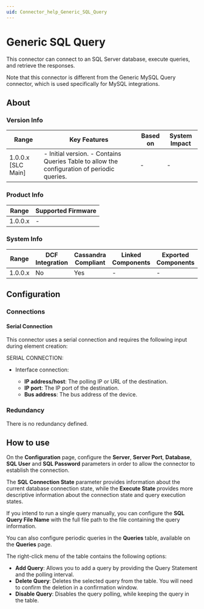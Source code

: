 ```yaml
---
uid: Connector_help_Generic_SQL_Query
---
```


# Generic SQL Query

This connector can connect to an SQL Server database, execute queries, and retrieve the responses.

Note that this connector is different from the Generic MySQL Query connector, which is used specifically for MySQL integrations.

## About

### Version Info

| **Range**            | **Key Features**                                                                             | **Based on** | **System Impact** |
|----------------------|----------------------------------------------------------------------------------------------|--------------|-------------------|
| 1.0.0.x [SLC Main]   | \- Initial version. - Contains Queries Table to allow the configuration of periodic queries. | -            | -                 |

### Product Info

| Range     | Supported Firmware     |
|-----------|------------------------|
| 1.0.0.x   | -                      |

### System Info

| Range     | DCF Integration     | Cassandra Compliant     | Linked Components     | Exported Components     |
|-----------|---------------------|-------------------------|-----------------------|-------------------------|
| 1.0.0.x   | No                  | Yes                     | -                     | -                       |

## Configuration

### Connections

#### Serial Connection

This connector uses a serial connection and requires the following input during element creation:

SERIAL CONNECTION:

- Interface connection:

  - **IP address/host**: The polling IP or URL of the destination.
  - **IP port**: The IP port of the destination.
  - **Bus address**: The bus address of the device.

### Redundancy

There is no redundancy defined.

## How to use

On the **Configuration** page, configure the **Server**, **Server Port**, **Database**, **SQL User** and **SQL Password** parameters in order to allow the connector to establish the connection.

The **SQL Connection State** parameter provides information about the current database connection state, while the **Execute State** provides more descriptive information about the connection state and query execution states.

If you intend to run a single query manually, you can configure the **SQL Query File Name** with the full file path to the file containing the query information.

You can also configure periodic queries in the **Queries** table, available on the **Queries** page.

The right-click menu of the table contains the following options:

- **Add Query**: Allows you to add a query by providing the Query Statement and the polling interval.
- **Delete Query**: Deletes the selected query from the table. You will need to confirm the deletion in a confirmation window.
- **Disable Query**: Disables the query polling, while keeping the query in the table.
